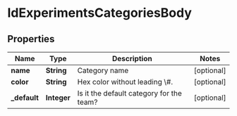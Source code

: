 # IdExperimentsCategoriesBody

## Properties
Name | Type | Description | Notes
------------ | ------------- | ------------- | -------------
**name** | **String** | Category name |  [optional]
**color** | **String** | Hex color without leading \\#.  |  [optional]
**_default** | **Integer** | Is it the default category for the team? |  [optional]
